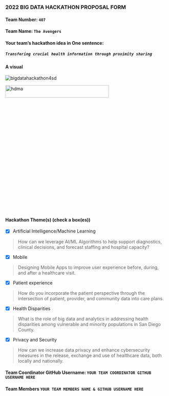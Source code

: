 ### 2022 BIG DATA HACKATHON PROPOSAL FORM

#### Team Number: `407`  

#### Team Name: `The Avengers`    
  
#### Your team’s hackathon idea in One sentence:
##### `Transfering crucial health information through proximity sharing`


#### A visual
![bigdatahackathon4sd](https://www.google.com/url?sa=i&url=https%3A%2F%2Fstore.steampowered.com%2Fapp%2F997070%2FMarvels_Avengers%2F&psig=AOvVaw0ONpN4B-bHvly4I6Ek8jqP&ust=1665351403234000&source=images&cd=vfe&ved=2ahUKEwichubHy9H6AhWhKzQIHbWNBh8QjRx6BAgAEAs "Group photo circa 2022")  

<img height="10%" width="80%" alt="hdma" src="https://www.google.com/url?sa=i&url=https%3A%2F%2Fstore.steampowered.com%2Fapp%2F997070%2FMarvels_Avengers%2F&psig=AOvVaw0ONpN4B-bHvly4I6Ek8jqP&ust=1665351403234000&source=images&cd=vfe&ved=2ahUKEwichubHy9H6AhWhKzQIHbWNBh8QjRx6BAgAEAs"> 


#### Hackathon Theme(s) (check a box(es))
- [X] Artificial Intelligence/Machine Learning 
> How can we leverage AI/ML Algorithms to help support diagnostics, clinical decisions, and forecast staffing and hospital capacity?
- [X] Mobile
> Designing Mobile Apps to improve user experience before, during, and after a healthcare visit.
- [X] Patient experience
> How do you incorporate the patient perspective through the intersection of patient, provider, and community data into care plans.
- [X] Health Disparities
> What is the role of big data and analytics in addressing health disparities among vulnerable and minority populations in San Diego County.
- [X] Privacy and Security
> How can we increase data privacy and enhance cybersecurity measures in the release, exchange and use of healthcare data, both locally and nationally.

#### Team Coordinator GitHub Username: `YOUR TEAM COORDINATOR GITHUB USERNAME HERE`

#### Team Members `YOUR TEAM MEMBERS NAME & GITHUB USERNAME HERE`
